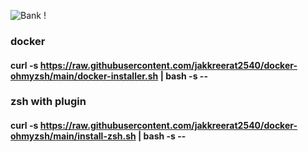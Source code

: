 ![Bank !](https://images.unsplash.com/photo-1629654297299-c8506221ca97?ixlib=rb-1.2.1&ixid=MnwxMjA3fDB8MHxwaG90by1wYWdlfHx8fGVufDB8fHx8&auto=format&fit=crop&w=1974&q=80)

### docker 
#### curl -s **https://raw.githubusercontent.com/jakkreerat2540/docker-ohmyzsh/main/docker-installer.sh** | bash -s --

### zsh with plugin 

#### curl -s **https://raw.githubusercontent.com/jakkreerat2540/docker-ohmyzsh/main/install-zsh.sh** | bash -s --
